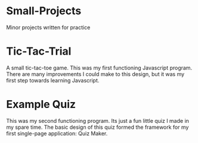 # Small-Projects
Minor projects written for practice

# Tic-Tac-Trial
A small tic-tac-toe game.  This was my first functioning Javascript program.  There are many improvements I could make to this design, but it was my first step towards learning Javascript.

# Example Quiz
This was my second functioning program.  Its just a fun little quiz I made in my spare time.  The basic design of this quiz formed the framework for my first single-page application:  Quiz Maker.
